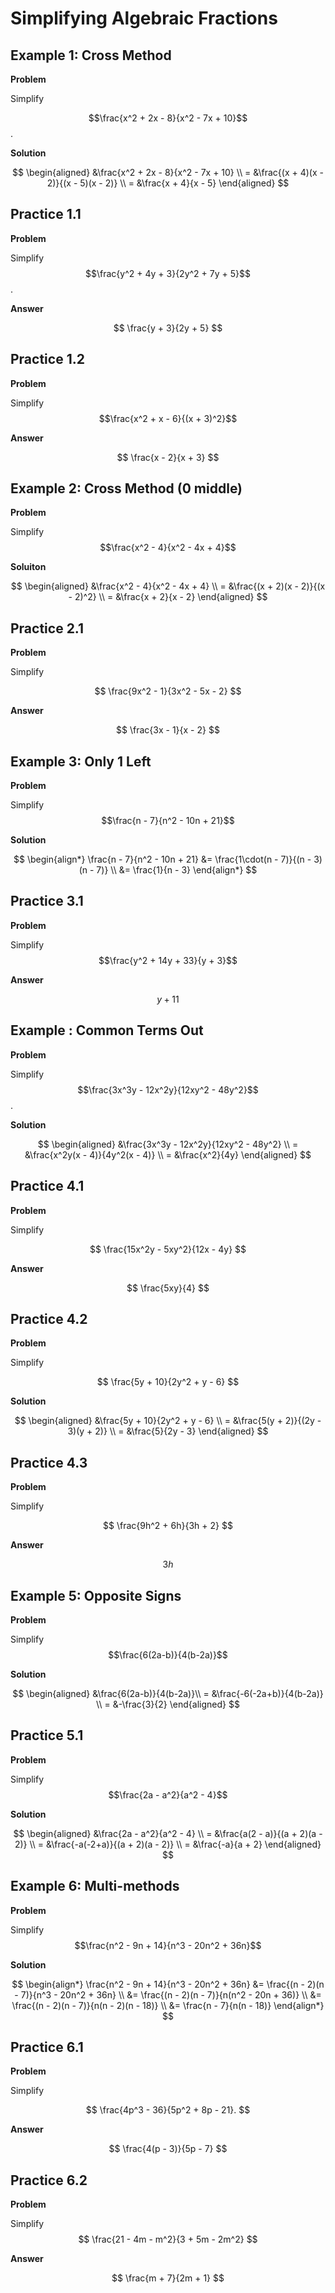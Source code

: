 # Simplifying Algebraic Fractions

## Example 1: Cross Method

**Problem**

Simplify 

$$\frac{x^2 + 2x - 8}{x^2 - 7x + 10}$$.

**Solution**

$$
\begin{aligned}
&\frac{x^2 + 2x - 8}{x^2 - 7x + 10} \\
= &\frac{(x + 4)(x - 2)}{(x - 5)(x - 2)} \\
= &\frac{x + 4}{x - 5}
\end{aligned}
$$

## Practice 1.1

**Problem**

Simplify $$\frac{y^2 + 4y + 3}{2y^2 + 7y + 5}$$.

**Answer**

$$
\frac{y + 3}{2y + 5}
$$




## Practice 1.2

**Problem**

Simplify $$\frac{x^2 + x - 6}{(x + 3)^2}$$

**Answer**

$$
\frac{x - 2}{x + 3}
$$

## Example 2: Cross Method (0 middle)

**Problem**

Simplify $$\frac{x^2 - 4}{x^2 - 4x + 4}$$

**Soluiton**

$$
\begin{aligned}
&\frac{x^2 - 4}{x^2 - 4x + 4} \\
= &\frac{(x + 2)(x - 2)}{(x - 2)^2} \\
= &\frac{x + 2}{x - 2}
\end{aligned}
$$

## Practice 2.1

**Problem**

Simplify

$$
\frac{9x^2 - 1}{3x^2 - 5x - 2}
$$

**Answer**

$$
\frac{3x - 1}{x - 2}
$$

## Example 3: Only 1 Left

**Problem**

Simplify $$\frac{n - 7}{n^2 - 10n + 21}$$

**Solution**

$$
\begin{align*}
\frac{n - 7}{n^2 - 10n + 21} &= \frac{1\cdot(n - 7)}{(n - 3)(n - 7)} \\
&= \frac{1}{n - 3}
\end{align*}
$$

## Practice 3.1

**Problem**

Simplify $$\frac{y^2 + 14y + 33}{y + 3}$$

**Answer**

$$ y+11$$

## Example : Common Terms Out

**Problem**

Simplify $$\frac{3x^3y - 12x^2y}{12xy^2 - 48y^2}$$.

**Solution**

$$
\begin{aligned}
&\frac{3x^3y - 12x^2y}{12xy^2 - 48y^2} \\
= &\frac{x^2y(x - 4)}{4y^2(x - 4)} \\
= &\frac{x^2}{4y}
\end{aligned}
$$

## Practice 4.1

**Problem**

Simplify

$$
\frac{15x^2y - 5xy^2}{12x - 4y}
$$

**Answer**

$$ \frac{5xy}{4} $$


## Practice 4.2

**Problem**

Simplify 

$$
\frac{5y + 10}{2y^2 + y - 6}
$$

**Solution**

$$
\begin{aligned}
&\frac{5y + 10}{2y^2 + y - 6} \\
= &\frac{5(y + 2)}{(2y - 3)(y + 2)} \\
= &\frac{5}{2y - 3}
\end{aligned}
$$

## Practice 4.3

**Problem**

Simplify

$$
\frac{9h^2 + 6h}{3h + 2}
$$

**Answer**

$$3h$$

## Example 5: Opposite Signs

**Problem**

Simplify $$\frac{6(2a-b)}{4(b-2a)}$$

**Solution**

$$
\begin{aligned}
&\frac{6(2a-b)}{4(b-2a)}\\
= &\frac{-6(-2a+b)}{4(b-2a)} \\
= &-\frac{3}{2}
\end{aligned}
$$


## Practice 5.1

**Problem**

Simplify $$\frac{2a - a^2}{a^2 - 4}$$

**Solution**

$$
\begin{aligned}
&\frac{2a - a^2}{a^2 - 4} \\
= &\frac{a(2 - a)}{(a + 2)(a - 2)} \\
= &\frac{-a(-2+a)}{(a + 2)(a - 2)} \\
= &\frac{-a}{a + 2}
\end{aligned}
$$

## Example 6: Multi-methods

**Problem**

Simplify $$\frac{n^2 - 9n + 14}{n^3 - 20n^2 + 36n}$$

**Solution**

$$
\begin{align*}
\frac{n^2 - 9n + 14}{n^3 - 20n^2 + 36n} &= \frac{(n - 2)(n - 7)}{n^3 - 20n^2 + 36n} \\
&= \frac{(n - 2)(n - 7)}{n(n^2 - 20n + 36)} \\
&= \frac{(n - 2)(n - 7)}{n(n - 2)(n - 18)} \\
&= \frac{n - 7}{n(n - 18)}
\end{align*}
$$

## Practice 6.1

**Problem**

Simplify

$$
\frac{4p^3 - 36}{5p^2 + 8p - 21}.
$$

**Answer**

$$
\frac{4(p - 3)}{5p - 7}
$$



## Practice 6.2

**Problem**

Simplify $$
\frac{21 - 4m - m^2}{3 + 5m - 2m^2}
$$

**Answer**

$$
\frac{m + 7}{2m + 1}
$$


<!--stackedit_data:
eyJoaXN0b3J5IjpbMTI3OTE1MjAwN119
-->